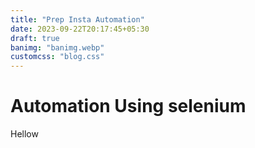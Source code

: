 ```yaml
---
title: "Prep Insta Automation"
date: 2023-09-22T20:17:45+05:30
draft: true
banimg: "banimg.webp"
customcss: "blog.css"
---
```


# Automation Using selenium

Hellow
